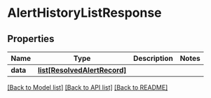 # AlertHistoryListResponse

## Properties
Name | Type | Description | Notes
------------ | ------------- | ------------- | -------------
**data** | [**list[ResolvedAlertRecord]**](ResolvedAlertRecord.md) |  | 

[[Back to Model list]](../README.md#documentation-for-models) [[Back to API list]](../README.md#documentation-for-api-endpoints) [[Back to README]](../README.md)

